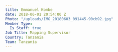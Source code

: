 ```yaml
---
title: Emmanuel Kombe
date: 2018-06-01 20:54:00 Z
Photo: "/uploads/IMG_20180603_091445-90cb92.jpg"
Member Type:
  Is Staff: true
Job Title: Mapping Supervisor
Country: Tanzania
Team: Tanzania
---
```


